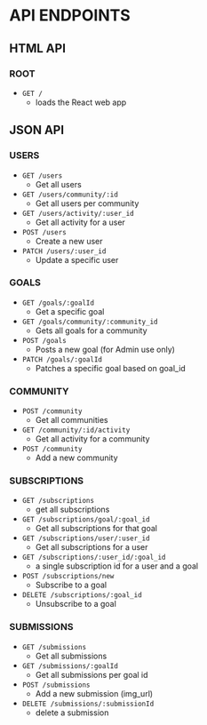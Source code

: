 # API ENDPOINTS

## HTML API

### ROOT
* `GET /`
  * loads the React web app

## JSON API


### USERS
* `GET /users`
  * Get all users
* `GET /users/community/:id`
  * Get all users per community
* `GET /users/activity/:user_id`
  * Get all activity for a user
* `POST /users`
  * Create a new user
* `PATCH /users/:user_id`
  * Update a specific user

### GOALS
* `GET /goals/:goalId`
  * Get a specific goal
* `GET /goals/community/:community_id`
  * Gets all goals for a community
* `POST /goals`
  * Posts a new goal (for Admin use only)
* `PATCH /goals/:goalId`
  * Patches a specific goal based on goal_id

### COMMUNITY
* `POST /community`
  * Get all communities
* `GET /community/:id/activity`
  * Get all activity for a community
* `POST /community`
  * Add a new community

### SUBSCRIPTIONS
* `GET /subscriptions`
  * get all subscriptions
* `GET /subscriptions/goal/:goal_id`
  * Get all subscriptions for that goal
* `GET /subscriptions/user/:user_id`
  * Get all subscriptions for a user
* `GET /subscriptions/:user_id/:goal_id`
  * a single subscription id for a user and a goal
* `POST /subscriptions/new`
  * Subscribe to a goal
* `DELETE /subscriptions/:goal_id`
  * Unsubscribe to a goal


### SUBMISSIONS
* `GET /submissions`
  * Get all submissions
* `GET /submissions/:goalId`
  * Get all submissions per goal id
* `POST /submissions`
  * Add a new submission (img_url)
* `DELETE /submissions/:submissionId`
  * delete a submission
